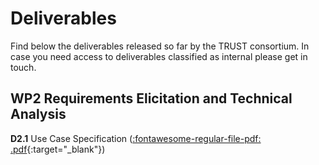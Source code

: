 # Deliverables

Find below the deliverables released so far by the TRUST consortium. In case
you need access to deliverables classified as internal please get in touch.


## WP2 Requirements Elicitation and Technical Analysis

**D2.1** Use Case Specification ([:fontawesome-regular-file-pdf: .pdf][D2.1]{:target="_blank"})

[D2.1]: https://drive.google.com/file/d/1A18Oll2maAI7JE04mbCjLfHXizuG_-PD/view?usp=sharing
